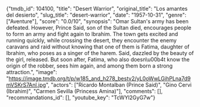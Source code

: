 {"tmdb_id": 104100, "title": "Desert Warrior", "original_title": "Los amantes del desierto", "slug_title": "desert-warrior", "date": "1957-10-31", "genre": ["Aventure"], "score": "0.0/10", "synopsis": "Omar Sultan's army has been defeated. However, Prince Said, son of the Sultan died, encourages people to form an army and fight again to Ibrahim. The town gets excited and running quickly, while crossing the desert, they encounter the enemy caravans and raid without knowing that one of them is Fatima, daughter of Ibrahim, who poses as a singer of the harem. Said, dazzled by the beauty of the girl, released. But soon after, Fatima, who also doesn\u00b4t know the origin of the robber, sees him again, and among them born a strong attraction.", "image": "https://image.tmdb.org/t/p/w185_and_h278_bestv2/yL0oWwLGihPLna7d9mVSKrS7Anl.jpg", "actors": ["Ricardo Montalban (Prince Said)", "Gino Cervi (Ibrahim)", "Carmen Sevilla (Princess Amina)"], "comments": [], "recommandations_id": [], "youtube_key": "TcWYl2GyG7w"}